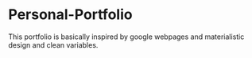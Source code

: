 # Personal-Portfolio
This portfolio is basically inspired by google webpages and materialistic design and clean variables.

